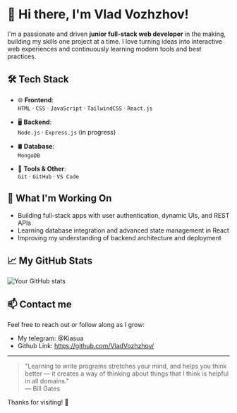# 👋 Hi there, I'm Vlad Vozhzhov!

I'm a passionate and driven **junior full-stack web developer** in the making, building my skills one project at a time. I love turning ideas into interactive web experiences and continuously learning modern tools and best practices.

## 🛠️ Tech Stack
- 🌐 **Frontend**:  
  `HTML` · `CSS` · `JavaScript` · `TailwindCSS` · `React.js`

- 🖥️ **Backend**:  
  `Node.js` · `Express.js` (in progress)  

- 🛢️ **Database**:  
  `MongoDB`

- 🧰 **Tools & Other**:  
  `Git` · `GitHub` · `VS Code`

## 🚀 What I'm Working On
- Building full-stack apps with user authentication, dynamic UIs, and REST APIs
- Learning database integration and advanced state management in React
- Improving my understanding of backend architecture and deployment

## 📈 My GitHub Stats
![Your GitHub stats](https://github-readme-stats.vercel.app/api?username=VladVozhzhov&show_icons=true&hide_title=true&theme=radical)

## 📫 Contact me
Feel free to reach out or follow along as I grow:
- My telegram: @Kiasua
- Github Link: https://github.com/VladVozhzhov/

---

> "Learning to write programs stretches your mind, and helps you think better — it creates a way of thinking about things that I think is helpful in all domains."  
> — Bill Gates

Thanks for visiting! 🙌
